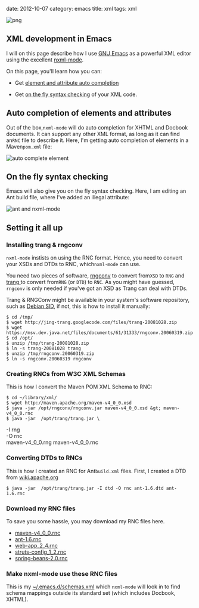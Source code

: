 date:    2012-10-07
category: emacs
title: xml
tags: xml

<img class="right" src="/graphics/emacs/emacs.png" alt="png"/>

## XML development in Emacs

I will on this page describe how I
use <a href="http://gnu.org/software/emacs">GNU Emacs</a> as a
powerful XML editor using the excellent
<a href="http://www.thaiopensource.com/nxml-mode/">nxml-mode</a>.

On this page, you'll learn how you can:


- Get <a href="#element-autocompletion">element and attribute
auto completion</a>

- Get <a href="#on-the-fly-syntax-checking">on the fly syntax
checking</a> of your XML code.


## Auto completion of elements and attributes

Out of the box,```nxml-mode``` will do auto completion
for XHTML and Docbook documents. It can support any other XML
format, as long as it can find an```RNC``` file to
describe it. Here, I'm getting auto completion of elements in
a Maven```pom.xml``` file:

<img src="/graphics/emacs/nxml_mode_maven_pom.png" alt="auto complete
element"/>

## On the fly syntax checking

Emacs will also give you on the fly syntax checking. Here, I
am editing an Ant build file, where I've added an illegal
attribute:

<img src="/graphics/emacs/nxml_mode_ant.png" alt="ant and nxml-mode"/>

## Setting it all up
### Installing trang &amp; rngconv

```nxml-mode``` instists on using the RNC
format. Hence, you need to convert your XSDs and DTDs to RNC,
which```nxml-mode``` can use.


You need two pieces of software, <a
href="https://msv.dev.java.net/files/documents/61/31333/rngconv.20060319.zip">rngconv</a>
to convert from```XSD``` to
```RNG``` and <a
href="http://www.thaiopensource.com/relaxng/trang.html"> trang
</a> to convert from```RNG``` (or
```DTD```) to
```RNC```. As you might have guessed,
```rngconv``` is only needed if you've got an
XSD as Trang can deal with DTDs.


Trang &amp; RNGConv might be available in your system's
software repository, such as <a
href="http://packages.debian.org/sid/trang">Debian SID</a>, if
not, this is how to install it manually:

    $ cd /tmp/
    $ wget http://jing-trang.googlecode.com/files/trang-20081028.zip
    $ wget https://msv.dev.java.net/files/documents/61/31333/rngconv.20060319.zip
    $ cd /opt/
    $ unzip /tmp/trang-20081028.zip
    $ ln -s trang-20081028 trang
    $ unzip /tmp/rngconv.20060319.zip
    $ ln -s rngconv.20060319 rngconv

### Creating RNCs from W3C XML Schemas

This is how I convert the Maven POM XML Schema to RNC:

    $ cd ~/library/xml/
    $ wget http://maven.apache.org/maven-v4_0_0.xsd
    $ java -jar /opt/rngconv/rngconv.jar maven-v4_0_0.xsd &gt; maven-v4_0_0.rnc
    $ java -jar  /opt/trang/trang.jar \
-I rng \
-O rnc \
maven-v4_0_0.rng maven-v4_0_0.rnc

### Converting DTDs to RNCs

This is how I created an RNC for Ant```build.xml```
files. First, I created a DTD from <a
href="http://wiki.apache.org/ant/AntDTD">wiki.apache.org</a>

    $ java -jar  /opt/trang/trang.jar -I dtd -O rnc ant-1.6.dtd ant-1.6.rnc

### Download my RNC files

To save you some hassle, you may download my RNC files
here.

- <a href="files/maven-v4_0_0.rnc">maven-v4_0_0.rnc</a>
- <a href="files/ant-1.6.rnc">ant-1.6.rnc</a>
- <a href="files/web-app_2_4.rnc">web-app_2_4.rnc</a>
- <a href="files/struts-config_1_2.rnc">struts-config_1_2.rnc</a>
- <a href="files/spring-beans-2.0.rnc">spring-beans-2.0.rnc</a>


### Make nxml-mode use these RNC files

This is my <a href="files/schemas.xml">~/.emacs.d/schemas.xml</a>
which ```nxml-mode``` will look in to find schema mappings outside its
standard set (which includes Docbook, XHTML).


